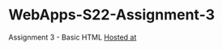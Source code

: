 # WebApps-S22-Assignment-3
Assignment 3 - Basic HTML
[Hosted at](https://44-563-web-apps-s22.github.io/webapps-s22-assignment-3-MaheshMickey/) 
